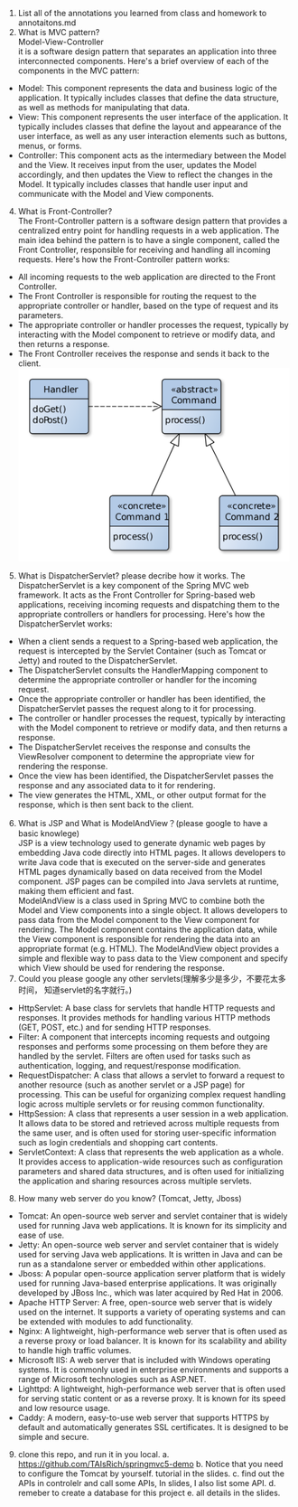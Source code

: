 1. List all of the annotations you learned from class and homework to
    annotaitons.md
2. What is MVC pattern?  
Model-View-Controller  
   it is a software design pattern that separates an application into three interconnected components.
   Here's a brief overview of each of the components in the MVC pattern:
* Model: This component represents the data and business logic of the application. It typically includes classes that define the data structure, as well as methods for manipulating that data. 
* View: This component represents the user interface of the application. It typically includes classes that define the layout and appearance of the user interface, as well as any user interaction elements such as buttons, menus, or forms. 
* Controller: This component acts as the intermediary between the Model and the View. It receives input from the user, updates the Model accordingly, and then updates the View to reflect the changes in the Model. It typically includes classes that handle user input and communicate with the Model and View components.
4. What is Front-Controller?  
   The Front-Controller pattern is a software design pattern that provides a centralized entry point for handling requests in a web application. The main idea behind the pattern is to have a single component, called the Front Controller, responsible for receiving and handling all incoming requests.
   Here's how the Front-Controller pattern works:
* All incoming requests to the web application are directed to the Front Controller. 
* The Front Controller is responsible for routing the request to the appropriate controller or handler, based on the type of request and its parameters. 
* The appropriate controller or handler processes the request, typically by interacting with the Model component to retrieve or modify data, and then returns a response. 
* The Front Controller receives the response and sends it back to the client.
![img.png](img.png)
5. What is DispatcherServlet? please decribe how it works.
   The DispatcherServlet is a key component of the Spring MVC web framework. It acts as the Front Controller for Spring-based web applications, receiving incoming requests and dispatching them to the appropriate controllers or handlers for processing.
Here's how the DispatcherServlet works:
* When a client sends a request to a Spring-based web application, the request is intercepted by the Servlet Container (such as Tomcat or Jetty) and routed to the DispatcherServlet. 
* The DispatcherServlet consults the HandlerMapping component to determine the appropriate controller or handler for the incoming request. 
* Once the appropriate controller or handler has been identified, the DispatcherServlet passes the request along to it for processing. 
* The controller or handler processes the request, typically by interacting with the Model component to retrieve or modify data, and then returns a response. 
* The DispatcherServlet receives the response and consults the ViewResolver component to determine the appropriate view for rendering the response. 
* Once the view has been identified, the DispatcherServlet passes the response and any associated data to it for rendering. 
* The view generates the HTML, XML, or other output format for the response, which is then sent back to the client.
6. What is JSP and What is ModelAndView？(please google to have a basic
    knowlege)  
   JSP is a view technology used to generate dynamic web pages by embedding Java code directly into HTML pages. It allows developers to write Java code that is executed on the server-side and generates HTML pages dynamically based on data received from the Model component. JSP pages can be compiled into Java servlets at runtime, making them efficient and fast.   
ModelAndView is a class used in Spring MVC to combine both the Model and View components into a single object. It allows developers to pass data from the Model component to the View component for rendering. The Model component contains the application data, while the View component is responsible for rendering the data into an appropriate format (e.g. HTML). The ModelAndView object provides a simple and flexible way to pass data to the View component and specify which View should be used for rendering the response.
7. Could you please google any other servlets(理解多少是多少，不要花太多时间，
    知道servlet的名字就行。)  
* HttpServlet: A base class for servlets that handle HTTP requests and responses. It provides methods for handling various HTTP methods (GET, POST, etc.) and for sending HTTP responses. 
* Filter: A component that intercepts incoming requests and outgoing responses and performs some processing on them before they are handled by the servlet. Filters are often used for tasks such as authentication, logging, and request/response modification. 
* RequestDispatcher: A class that allows a servlet to forward a request to another resource (such as another servlet or a JSP page) for processing. This can be useful for organizing complex request handling logic across multiple servlets or for reusing common functionality. 
* HttpSession: A class that represents a user session in a web application. It allows data to be stored and retrieved across multiple requests from the same user, and is often used for storing user-specific information such as login credentials and shopping cart contents. 
* ServletContext: A class that represents the web application as a whole. It provides access to application-wide resources such as configuration parameters and shared data structures, and is often used for initializing the application and sharing resources across multiple servlets.
8. How many web server do you know? (Tomcat, Jetty, Jboss)
* Tomcat: An open-source web server and servlet container that is widely used for running Java web applications. It is known for its simplicity and ease of use.
* Jetty: An open-source web server and servlet container that is widely used for serving Java web applications. It is written in Java and can be run as a standalone server or embedded within other applications.
* Jboss: A popular open-source application server platform that is widely used for running Java-based enterprise applications. It was originally developed by JBoss Inc., which was later acquired by Red Hat in 2006.
* Apache HTTP Server: A free, open-source web server that is widely used on the internet. It supports a variety of operating systems and can be extended with modules to add functionality. 
* Nginx: A lightweight, high-performance web server that is often used as a reverse proxy or load balancer. It is known for its scalability and ability to handle high traffic volumes. 
* Microsoft IIS: A web server that is included with Windows operating systems. It is commonly used in enterprise environments and supports a range of Microsoft technologies such as ASP.NET. 
* Lighttpd: A lightweight, high-performance web server that is often used for serving static content or as a reverse proxy. It is known for its speed and low resource usage. 
* Caddy: A modern, easy-to-use web server that supports HTTPS by default and automatically generates SSL certificates. It is designed to be simple and secure.
9. clone this repo, and run it in you local.
    a. https://github.com/TAIsRich/springmvc5-demo
    b. Notice that you need to configure the Tomcat by yourself. tutorial in
    the slides.
    c.  find out the APIs in controlelr and call some APIs, In slides, I also list
    some API.
    d.  remeber to create a database for this project
    e.  all details in the slides.
 